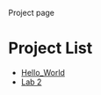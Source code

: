 Project page 

<h1>Project List</h1>
<ul>

<li><a href="Hello_World/index.html" target="_blank">Hello_World</a></li>

<li><a href="lab2/index.html" taget="_blank">Lab 2</a></li>

</ul>